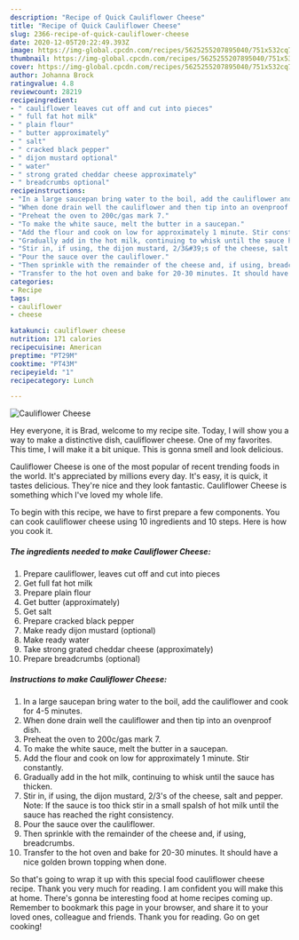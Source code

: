 ```yaml
---
description: "Recipe of Quick Cauliflower Cheese"
title: "Recipe of Quick Cauliflower Cheese"
slug: 2366-recipe-of-quick-cauliflower-cheese
date: 2020-12-05T20:22:49.393Z
image: https://img-global.cpcdn.com/recipes/5625255207895040/751x532cq70/cauliflower-cheese-recipe-main-photo.jpg
thumbnail: https://img-global.cpcdn.com/recipes/5625255207895040/751x532cq70/cauliflower-cheese-recipe-main-photo.jpg
cover: https://img-global.cpcdn.com/recipes/5625255207895040/751x532cq70/cauliflower-cheese-recipe-main-photo.jpg
author: Johanna Brock
ratingvalue: 4.8
reviewcount: 28219
recipeingredient:
- " cauliflower leaves cut off and cut into pieces"
- " full fat hot milk"
- " plain flour"
- " butter approximately"
- " salt"
- " cracked black pepper"
- " dijon mustard optional"
- " water"
- " strong grated cheddar cheese approximately"
- " breadcrumbs optional"
recipeinstructions:
- "In a large saucepan bring water to the boil, add the cauliflower and cook for 4-5 minutes."
- "When done drain well the cauliflower and then tip into an ovenproof dish."
- "Preheat the oven to 200c/gas mark 7."
- "To make the white sauce, melt the butter in a saucepan."
- "Add the flour and cook on low for approximately 1 minute. Stir constantly."
- "Gradually add in the hot milk, continuing to whisk until the sauce has thicken."
- "Stir in, if using, the dijon mustard, 2/3&#39;s of the cheese, salt and pepper. Note: If the sauce is too thick stir in a small spalsh of hot milk until the sauce has reached the right consistency."
- "Pour the sauce over the cauliflower."
- "Then sprinkle with the remainder of the cheese and, if using, breadcrumbs."
- "Transfer to the hot oven and bake for 20-30 minutes. It should have a nice golden brown topping when done."
categories:
- Recipe
tags:
- cauliflower
- cheese

katakunci: cauliflower cheese 
nutrition: 171 calories
recipecuisine: American
preptime: "PT29M"
cooktime: "PT43M"
recipeyield: "1"
recipecategory: Lunch

---
```



![Cauliflower Cheese](https://img-global.cpcdn.com/recipes/5625255207895040/751x532cq70/cauliflower-cheese-recipe-main-photo.jpg)

Hey everyone, it is Brad, welcome to my recipe site. Today, I will show you a way to make a distinctive dish, cauliflower cheese. One of my favorites. This time, I will make it a bit unique. This is gonna smell and look delicious.

Cauliflower Cheese is one of the most popular of recent trending foods in the world. It's appreciated by millions every day. It's easy, it is quick, it tastes delicious. They're nice and they look fantastic. Cauliflower Cheese is something which I've loved my whole life.




To begin with this recipe, we have to first prepare a few components. You can cook cauliflower cheese using 10 ingredients and 10 steps. Here is how you cook it.

<!--inarticleads1-->

##### The ingredients needed to make Cauliflower Cheese:

1. Prepare  cauliflower, leaves cut off and cut into pieces
1. Get  full fat hot milk
1. Prepare  plain flour
1. Get  butter (approximately)
1. Get  salt
1. Prepare  cracked black pepper
1. Make ready  dijon mustard (optional)
1. Make ready  water
1. Take  strong grated cheddar cheese (approximately)
1. Prepare  breadcrumbs (optional)




<!--inarticleads2-->

##### Instructions to make Cauliflower Cheese:

1. In a large saucepan bring water to the boil, add the cauliflower and cook for 4-5 minutes.
1. When done drain well the cauliflower and then tip into an ovenproof dish.
1. Preheat the oven to 200c/gas mark 7.
1. To make the white sauce, melt the butter in a saucepan.
1. Add the flour and cook on low for approximately 1 minute. Stir constantly.
1. Gradually add in the hot milk, continuing to whisk until the sauce has thicken.
1. Stir in, if using, the dijon mustard, 2/3&#39;s of the cheese, salt and pepper. Note: If the sauce is too thick stir in a small spalsh of hot milk until the sauce has reached the right consistency.
1. Pour the sauce over the cauliflower.
1. Then sprinkle with the remainder of the cheese and, if using, breadcrumbs.
1. Transfer to the hot oven and bake for 20-30 minutes. It should have a nice golden brown topping when done.




So that's going to wrap it up with this special food cauliflower cheese recipe. Thank you very much for reading. I am confident you will make this at home. There's gonna be interesting food at home recipes coming up. Remember to bookmark this page in your browser, and share it to your loved ones, colleague and friends. Thank you for reading. Go on get cooking!
